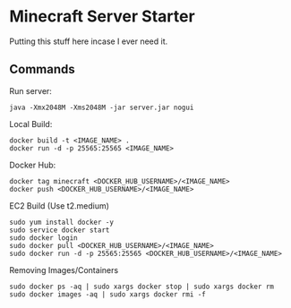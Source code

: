 # Minecraft Server Starter
Putting this stuff here incase I ever need it.

## Commands
Run server:
```
java -Xmx2048M -Xms2048M -jar server.jar nogui
```

Local Build:
```
docker build -t <IMAGE_NAME> .
docker run -d -p 25565:25565 <IMAGE_NAME>
```

Docker Hub:
```
docker tag minecraft <DOCKER_HUB_USERNAME>/<IMAGE_NAME>
docker push <DOCKER_HUB_USERNAME>/<IMAGE_NAME>
```

EC2 Build (Use t2.medium)
```
sudo yum install docker -y
sudo service docker start 
sudo docker login
sudo docker pull <DOCKER_HUB_USERNAME>/<IMAGE_NAME>
sudo docker run -d -p 25565:25565 <DOCKER_HUB_USERNAME>/<IMAGE_NAME>
```

Removing Images/Containers
```
sudo docker ps -aq | sudo xargs docker stop | sudo xargs docker rm
sudo docker images -aq | sudo xargs docker rmi -f
```
